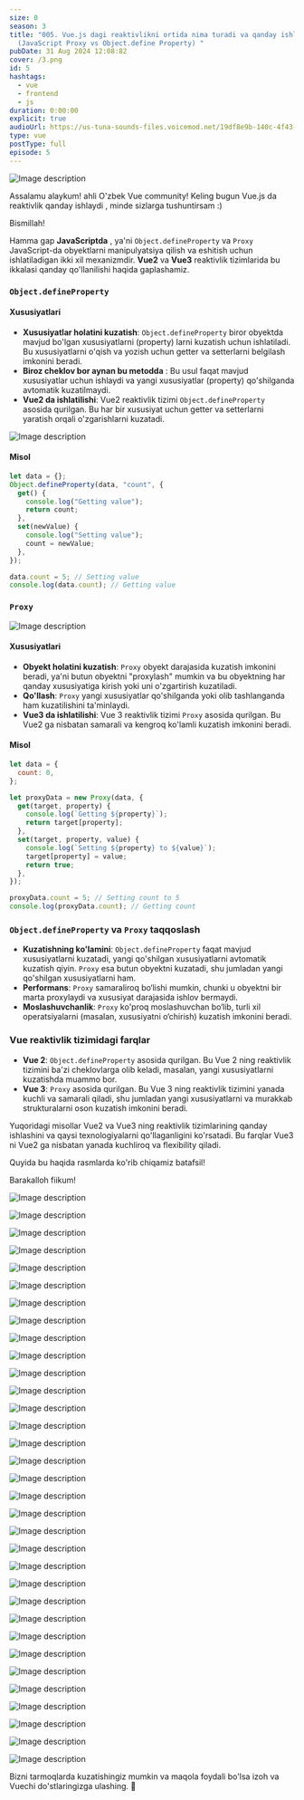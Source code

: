 ```yaml
---
size: 0
season: 3
title: "005. Vue.js dagi reaktivlikni ortida nima turadi va qanday ishlaydi ?
  (JavaScript Proxy vs Object.define Property) "
pubDate: 31 Aug 2024 12:08:82
cover: /3.png
id: 5
hashtags:
  - vue
  - frontend
  - js
duration: 0:00:00
explicit: true
audioUrl: https://us-tuna-sounds-files.voicemod.net/19df8e9b-140c-4f43-8c0e-09c162821765-1658350707858.mp3
type: vue
postType: full
episode: 5
---
```


![Image description](https://dev-to-uploads.s3.amazonaws.com/uploads/articles/26wrmf9cewarwh63obqe.png)

Assalamu alaykum! ahli O'zbek Vue community! Keling bugun Vue.js da reaktivlik qanday ishlaydi , minde sizlarga tushuntirsam :)

Bismillah!

Hamma gap **JavaScriptda** , ya'ni `Object.defineProperty` va `Proxy` JavaScript-da obyektlarni manipulyatsiya qilish va eshitish uchun ishlatiladigan ikki xil mexanizmdir. **Vue2** va **Vue3** reaktivlik tizimlarida bu ikkalasi qanday qo'llanilishi haqida gaplashamiz.

### `Object.defineProperty`

#### Xususiyatlari

- **Xususiyatlar holatini kuzatish**: `Object.defineProperty` biror obyektda mavjud bo'lgan xususiyatlarni (property) larni kuzatish uchun ishlatiladi. Bu xususiyatlarni o'qish va yozish uchun getter va setterlarni belgilash imkonini beradi.
- **Biroz cheklov bor aynan bu metodda** : Bu usul faqat mavjud xususiyatlar uchun ishlaydi va yangi xususiyatlar (property) qo'shilganda avtomatik kuzatilmaydi.
- **Vue2 da ishlatilishi**: Vue2 reaktivlik tizimi `Object.defineProperty` asosida qurilgan. Bu har bir xususiyat uchun getter va setterlarni yaratish orqali o'zgarishlarni kuzatadi.

![Image description](https://dev-to-uploads.s3.amazonaws.com/uploads/articles/7849sgdyw8quzkoiln0r.png)

#### Misol

```javascript
let data = {};
Object.defineProperty(data, "count", {
  get() {
    console.log("Getting value");
    return count;
  },
  set(newValue) {
    console.log("Setting value");
    count = newValue;
  },
});

data.count = 5; // Setting value
console.log(data.count); // Getting value
```

### `Proxy`

![Image description](https://dev-to-uploads.s3.amazonaws.com/uploads/articles/us8w7obykkpj0gybclm4.png)

#### Xususiyatlari

- **Obyekt holatini kuzatish**: `Proxy` obyekt darajasida kuzatish imkonini beradi, ya'ni butun obyektni "proxylash" mumkin va bu obyektning har qanday xususiyatiga kirish yoki uni o'zgartirish kuzatiladi.
- **Qo'llash**: `Proxy` yangi xususiyatlar qo'shilganda yoki olib tashlanganda ham kuzatilishini ta'minlaydi.
- **Vue3 da ishlatilishi**: Vue 3 reaktivlik tizimi `Proxy` asosida qurilgan. Bu Vue2 ga nisbatan samarali va kengroq ko'lamli kuzatish imkonini beradi.

#### Misol

```javascript
let data = {
  count: 0,
};

let proxyData = new Proxy(data, {
  get(target, property) {
    console.log(`Getting ${property}`);
    return target[property];
  },
  set(target, property, value) {
    console.log(`Setting ${property} to ${value}`);
    target[property] = value;
    return true;
  },
});

proxyData.count = 5; // Setting count to 5
console.log(proxyData.count); // Getting count
```

### `Object.defineProperty` va `Proxy` taqqoslash

- **Kuzatishning ko'lamini**: `Object.defineProperty` faqat mavjud xususiyatlarni kuzatadi, yangi qo'shilgan xususiyatlarni avtomatik kuzatish qiyin. `Proxy` esa butun obyektni kuzatadi, shu jumladan yangi qo'shilgan xususiyatlarni ham.
- **Performans**: `Proxy` samaraliroq bo‘lishi mumkin, chunki u obyektni bir marta proxylaydi va xususiyat darajasida ishlov bermaydi.
- **Moslashuvchanlik**: `Proxy` ko'proq moslashuvchan bo‘lib, turli xil operatsiyalarni (masalan, xususiyatni o‘chirish) kuzatish imkonini beradi.

### Vue reaktivlik tizimidagi farqlar

- **Vue 2**: `Object.defineProperty` asosida qurilgan. Bu Vue 2 ning reaktivlik tizimini ba'zi cheklovlarga olib keladi, masalan, yangi xususiyatlarni kuzatishda muammo bor.
- **Vue 3**: `Proxy` asosida qurilgan. Bu Vue 3 ning reaktivlik tizimini yanada kuchli va samarali qiladi, shu jumladan yangi xususiyatlarni va murakkab strukturalarni oson kuzatish imkonini beradi.

Yuqoridagi misollar Vue2 va Vue3 ning reaktivlik tizimlarining qanday ishlashini va qaysi texnologiyalarni qo'llaganligini ko'rsatadi. Bu farqlar Vue3 ni Vue2 ga nisbatan yanada kuchliroq va flexibility qiladi.

Quyida bu haqida rasmlarda ko'rib chiqamiz batafsil!

Barakalloh fiikum!

![Image description](https://dev-to-uploads.s3.amazonaws.com/uploads/articles/63p1hu744r8z5h2pnz18.png)

![Image description](https://dev-to-uploads.s3.amazonaws.com/uploads/articles/db8zwrura4l1baiqh5tg.png)

![Image description](https://dev-to-uploads.s3.amazonaws.com/uploads/articles/ngom4y3d6jje62ix018r.png)

![Image description](https://dev-to-uploads.s3.amazonaws.com/uploads/articles/84uuxz1gqtltsyf7l97w.png)

![Image description](https://dev-to-uploads.s3.amazonaws.com/uploads/articles/sixgix9cy217mvawwlny.png)

![Image description](https://dev-to-uploads.s3.amazonaws.com/uploads/articles/40q90a1efsjm4k3n1i0f.png)

![Image description](https://dev-to-uploads.s3.amazonaws.com/uploads/articles/puzovk4a5ssxx0ka5if9.png)

![Image description](https://dev-to-uploads.s3.amazonaws.com/uploads/articles/ak0ngerhj33hl5zsal7l.png)

![Image description](https://dev-to-uploads.s3.amazonaws.com/uploads/articles/bfk9idt3jz6ilo9acrk9.png)

![Image description](https://dev-to-uploads.s3.amazonaws.com/uploads/articles/307mgrbgm559bsnti54z.png)

![Image description](https://dev-to-uploads.s3.amazonaws.com/uploads/articles/3v4uxnvmew65qkf9lgbp.png)

![Image description](https://dev-to-uploads.s3.amazonaws.com/uploads/articles/a7b26s62mx4dq4d458r5.png)

![Image description](https://dev-to-uploads.s3.amazonaws.com/uploads/articles/wbbrlu29uecatc4tskaf.png)

![Image description](https://dev-to-uploads.s3.amazonaws.com/uploads/articles/e05s302ge34v6tywa6wd.png)

![Image description](https://dev-to-uploads.s3.amazonaws.com/uploads/articles/uiz2728gezvrwywmdvnv.png)

![Image description](https://dev-to-uploads.s3.amazonaws.com/uploads/articles/umkwwmantkfl12f9oz82.png)

![Image description](https://dev-to-uploads.s3.amazonaws.com/uploads/articles/cyx5kp7zdjteh19y9nxz.png)

![Image description](https://dev-to-uploads.s3.amazonaws.com/uploads/articles/j1rrfqjjr51gr3v75pff.png)

![Image description](https://dev-to-uploads.s3.amazonaws.com/uploads/articles/lc1zs4vue26kvx7apvop.png)

![Image description](https://dev-to-uploads.s3.amazonaws.com/uploads/articles/n1q59w4549n00f1qrcxs.png)

![Image description](https://dev-to-uploads.s3.amazonaws.com/uploads/articles/aob220u9xr3kvcm5emgm.png)

![Image description](https://dev-to-uploads.s3.amazonaws.com/uploads/articles/yoewso63v3ck9m5yk91c.png)

![Image description](https://dev-to-uploads.s3.amazonaws.com/uploads/articles/v0atlbjd3xcm43og0ksi.png)

![Image description](https://dev-to-uploads.s3.amazonaws.com/uploads/articles/d7qfjrk1ivsy0fecc56m.png)

![Image description](https://dev-to-uploads.s3.amazonaws.com/uploads/articles/mgoncdk0180lua0epclx.png)

![Image description](https://dev-to-uploads.s3.amazonaws.com/uploads/articles/wm4z3vy9uw3llhm21h8x.png)

![Image description](https://dev-to-uploads.s3.amazonaws.com/uploads/articles/yvuh94vmj2qzywjry41t.png)

![Image description](https://dev-to-uploads.s3.amazonaws.com/uploads/articles/eiod9zyi8a10wgmes1ww.png)

![Image description](https://dev-to-uploads.s3.amazonaws.com/uploads/articles/nnp10a121sd52zwmtrvp.png)

![Image description](https://dev-to-uploads.s3.amazonaws.com/uploads/articles/5n6ofe0u38kpz3cb0jod.png)

![Image description](https://dev-to-uploads.s3.amazonaws.com/uploads/articles/aasrvncgpfpbqwlpd38l.png)

![Image description](https://dev-to-uploads.s3.amazonaws.com/uploads/articles/t90xy1osm3sqy8wya63v.png)

![Image description](https://dev-to-uploads.s3.amazonaws.com/uploads/articles/7vvow7zkgleps0q1isxa.png)

Bizni tarmoqlarda kuzatishingiz mumkin va maqola foydali bo'lsa izoh va Vuechi do'stlaringizga ulashing. 🫡
